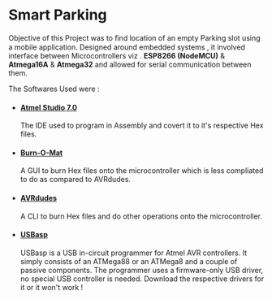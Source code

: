 # Smart Parking
Objective of this Project was to ﬁnd location of an empty Parking slot using a mobile application. Designed around embedded systems , it involved interface between Microcontrollers viz . **ESP8266 (NodeMCU)** & **Atmega16A** & **Atmega32** and allowed for serial communication between them.

The Softwares Used were :
* #### [Atmel Studio 7.0](https://www.microchip.com/mplab/avr-support/atmel-studio-7)
   The IDE used to program in Assembly and covert it to it's respective Hex files.
* #### [Burn-O-Mat](http://avr8-burn-o-mat.aaabbb.de/avr8_burn_o_mat_avrdude_gui_en.php)
    A GUI to burn Hex files onto the microcontroller which is less compliated to do as compared to AVRdudes.
* #### [AVRdudes](https://www.nongnu.org/avrdude/)
    A CLI to burn Hex files and do other operations onto the microcontroller.
* #### [USBasp](https://www.fischl.de/usbasp/)
    USBasp is a USB in-circuit programmer for Atmel AVR controllers. It simply consists of an ATMega88 or an ATMega8 and a couple of passive components. The programmer uses a firmware-only USB driver, no special USB controller is needed.
    Download the respective drivers for it or it won't work !
